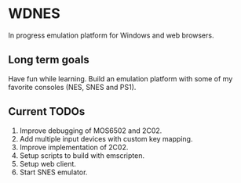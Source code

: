 # WDNES
In progress emulation platform for Windows and web browsers.
 
## Long term goals
Have fun while learning.
Build an emulation platform with some of my favorite consoles (NES, SNES and PS1).

## Current TODOs
1. Improve debugging of MOS6502 and 2C02.
2. Add multiple input devices with custom key mapping.
3. Improve implementation of 2C02.
4. Setup scripts to build with emscripten.
5. Setup web client.
6. Start SNES emulator.
